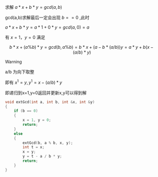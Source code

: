 
   求解    $a*x+b*y=gcd(a,b)$ 

gcd(a,b)求解最后一定会出现 $b==0$ ,此时

$a*x+b*y=a*1+0*y=gcd(a,0)=a$

有 $x=1$，$y=0$ 满足

$$b*x+(a\%b)*y = gcd(b,a\%b)=b*x+(a-b*(a/b))y= a*y+b(x-(a/b)*y)$$

>[!WARNING]
>a/b 为向下取整

即有 $x^1=y,y^1=x-(a/b)*y$

即递归到x=1,y=0返回并更新x,y可以得到解


```c++
void extGcd(int a, int b, int &x, int &y)
{
    if (b == 0)
    {
        x = 1, y = 0;
        return;
    }
    else
    {
        extGcd(b, a % b, x, y);
        int t = x;
        x = y;
        y = t - a / b * y;
        return;
    }
}
```